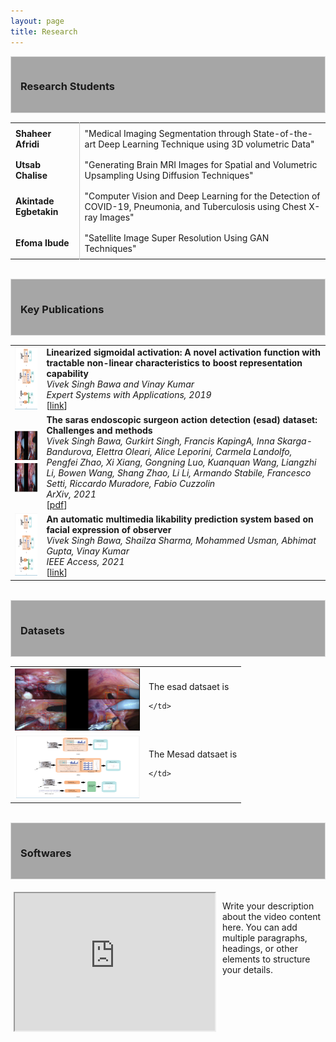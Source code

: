 ```yaml
---
layout: page
title: Research
---
```


<head>
    <meta charset="UTF-8">
    <meta name="viewport" content="width=device-width, initial-scale=1.0">
    <title>Vivek Singh</title>
    <style>
        .table {
            width: 100%;
            border-collapse: collapse;
        }
        .table td {
            padding: 8px;
            border-right: 1px solid #ccc;
        }
        .table td:last-child {
            border-right: none;
        }
    </style>
</head>



<div style="border: 1px solid #ddd; background-color: #a6a6a6; padding: 15px; margin-bottom: 15px;">
    <h3>Research Students</h3>
</div>

<table class="table">
    <tr>
        <td><strong>Shaheer Afridi</strong></td>
        <td>"Medical Imaging Segmentation through State-of-the-art Deep Learning Technique using 3D volumetric Data"</td>
    </tr>
    <tr>
        <td><strong>Utsab Chalise</strong></td>
        <td>"Generating Brain MRI Images for Spatial and Volumetric Upsampling Using Diffusion Techniques"</td>
    </tr>
    <tr>
        <td><strong>Akintade Egbetakin</strong></td>
        <td>"Computer Vision and Deep Learning for the Detection of COVID-19, Pneumonia, and Tuberculosis using Chest X-ray Images"</td>
    </tr>
    <tr>
        <td><strong>Efoma Ibude</strong></td>
        <td>"Satellite Image Super Resolution Using GAN Techniques"</td>
    </tr>
</table>

<br>


<div style="border: 1px solid #ddd; background-color: #a6a6a6; padding: 15px; margin-bottom: 15px;">
    <h3>Key Publications</h3>
</div>


<table border="0" rules=none cellspacing="0" cellpadding="0">
<tr>
    <td>
        <img width="200" height="100" src="/assets/img/paper/facial.png">
    </td>
    <td>
        <b> Linearized sigmoidal activation: A novel activation function with tractable non-linear characteristics to boost representation capability</b> <br>
        <i>  Vivek Singh Bawa and Vinay Kumar </i> <br>
        <i> Expert Systems with Applications, 2019 </i> <br>
        [<a href="https://www.sciencedirect.com/science/article/pii/S0957417418307619">link</a>] 
    </td>
</tr>
<tr>
    <td>
        <img width="200" height="100" src="/assets/img/paper/esad.png">
    </td>
    <td>
        <b> The saras endoscopic surgeon action detection (esad) dataset: Challenges and methods</b> <br>
        <i> Vivek Singh Bawa, Gurkirt Singh, Francis KapingA, Inna Skarga-Bandurova, Elettra Oleari, Alice Leporini, Carmela Landolfo, Pengfei Zhao, Xi Xiang, Gongning Luo, Kuanquan Wang, Liangzhi Li, Bowen Wang, Shang Zhao, Li Li, Armando Stabile, Francesco Setti, Riccardo Muradore, Fabio Cuzzolin</i> <br>
        <i> ArXiv, 2021 </i> <br>
        [<a href="https://arxiv.org/pdf/2104.03178">pdf</a>] 
    </td>
</tr>
<tr>
    <td>
        <img width="200" height="100" src="/assets/img/paper/facial.png">
    </td>
    <td>
        <b>An automatic multimedia likability prediction system based on facial expression of observer</b> <br>
        <i>Vivek Singh Bawa, Shailza Sharma, Mohammed Usman, Abhimat Gupta, Vinay Kumar</i> <br>
        <i>IEEE Access, 2021 </i> <br>
        [<a href="https://ieeexplore.ieee.org/abstract/document/9504548">link</a>] 
    </td>
</tr>
</table>

<br>


<div style="border: 1px solid #ddd; background-color: #a6a6a6; padding: 15px; margin-bottom: 15px;">
    <h3>Datasets</h3>
</div>

<table border="0" rules=none cellspacing="0" cellpadding="0">

<tr rules=none>
    <td>
        <img width="200" height="100" src="/assets/img/paper/esad_dataset.png">
    </td>
    <td>
    The esad datsaet is 

    </td>
</tr>

<tr rules=none>
    <td>
        <img width="200" height="100" src="/assets/img/paper/facial.png">
    </td>
    <td>
    The Mesad datsaet is 

    </td>
</tr>
 
</table>

<br>


<div style="border: 1px solid #ddd; background-color: #a6a6a6; padding: 15px; margin-bottom: 15px;">
    <h3>Softwares</h3>
</div>


<div style= "display: flex; width: 100%;">
    <div style= "flex: 1; padding: 5px; width: 100%;">
        <iframe src="https://drive.google.com/file/d/1Ey32z2bgyEDJ0YEFsLnscKr91nQE6dvB/preview" width="320" height="220" allow="autoplay"></iframe>
    </div>
    <div style= "flex: 1; padding: 5px;">
        <p>Write your description about the video content here. You can add multiple paragraphs, headings, or other elements to structure your details.</p>
    </div>
</div>
